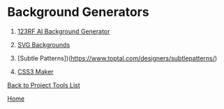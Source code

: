 # Background Generators


1. [123RF AI Background Generator](https://www.123rf.com/ai-background-remix/)

1. [SVG Backgrounds](https://bgjar.com/)

1. [Subtle Patterns])(https://www.toptal.com/designers/subtlepatterns/)

1. [CSS3 Maker](https://www.toptal.com/developers/css3maker/gallery)

[Back to Project Tools List][def]

[def]: readme.md

[Home](../README.md)
